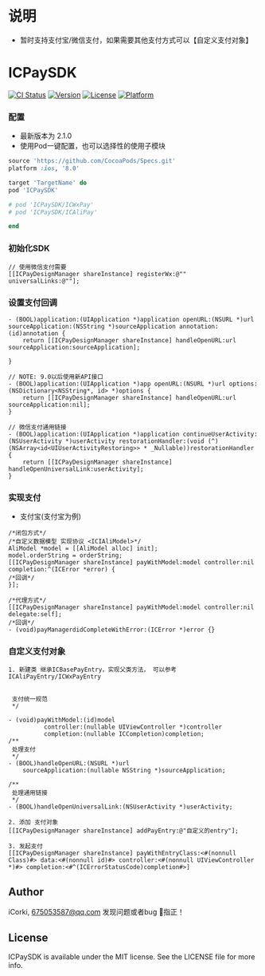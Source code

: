 # 说明
* 暂时支持支付宝/微信支付，如果需要其他支付方式可以【自定义支付对象】

# ICPaySDK

[![CI Status](http://img.shields.io/travis/corkiios/ICPaySDK.svg?style=flat)](https://travis-ci.org/corkiios/ICPaySDK)
[![Version](https://img.shields.io/cocoapods/v/ICPaySDK.svg?style=flat)](http://cocoapods.org/pods/ICPaySDK)
[![License](https://img.shields.io/cocoapods/l/ICPaySDK.svg?style=flat)](http://cocoapods.org/pods/ICPaySDK)
[![Platform](https://img.shields.io/cocoapods/p/ICPaySDK.svg?style=flat)](http://cocoapods.org/pods/ICPaySDK)

### 配置
* 最新版本为 2.1.0
* 使用Pod一键配置，也可以选择性的使用子模块
```ruby
source 'https://github.com/CocoaPods/Specs.git'
platform :ios, '8.0'

target 'TargetName' do
pod 'ICPaySDK'

# pod 'ICPaySDK/ICWxPay'
# pod 'ICPaySDK/ICAliPay'

end

```


### 初始化SDK

```
// 使用微信支付需要
[[ICPayDesignManager shareInstance] registerWx:@"" universalLinks:@""];

```

### 设置支付回调

```
- (BOOL)application:(UIApplication *)application openURL:(NSURL *)url sourceApplication:(NSString *)sourceApplication annotation:(id)annotation {
    return [[ICPayDesignManager shareInstance] handleOpenURL:url sourceApplication:sourceApplication];

}

// NOTE: 9.0以后使用新API接口
- (BOOL)application:(UIApplication *)app openURL:(NSURL *)url options:(NSDictionary<NSString*, id> *)options {
    return [[ICPayDesignManager shareInstance] handleOpenURL:url sourceApplication:nil];
}

// 微信支付通用链接
- (BOOL)application:(UIApplication *)application continueUserActivity:(NSUserActivity *)userActivity restorationHandler:(void (^)(NSArray<id<UIUserActivityRestoring>> * _Nullable))restorationHandler {
    return [[ICPayDesignManager shareInstance] handleOpenUniversalLink:userActivity];
}

```

### 实现支付

* 支付宝<ICIAliModel>(支付宝为例)

```
/*闭包方式*/
/*自定义数据模型 实现协议 <ICIAliModel>*/
AliModel *model = [[AliModel alloc] init];
model.orderString = orderString;
[[ICPayDesignManager shareInstance] payWithModel:model controller:nil completion:^(ICError *error) {
/*回调*/
}];

/*代理方式*/
[[ICPayDesignManager shareInstance] payWithModel:model controller:nil delegate:self];
/*回调*/
- (void)payManagerdidCompleteWithError:(ICError *)error {}

```

### 自定义支付对象

```
1. 新建类 继承ICBasePayEntry，实现父类方法， 可以参考 ICAliPayEntry/ICWxPayEntry


 支付统一规范
 */

- (void)payWithModel:(id)model
          controller:(nullable UIViewController *)controller
          completion:(nullable ICCompletion)completion;
/**
 处理支付
 */
- (BOOL)handleOpenURL:(NSURL *)url
    sourceApplication:(nullable NSString *)sourceApplication;

/**
 处理通用链接
 */
- (BOOL)handleOpenUniversalLink:(NSUserActivity *)userActivity;

2. 添加 支付对象
[[ICPayDesignManager shareInstance] addPayEntry:@"自定义的entry"];

3. 发起支付
[[ICPayDesignManager shareInstance] payWithEntryClass:<#(nonnull Class)#> data:<#(nonnull id)#> controller:<#(nonnull UIViewController *)#> completion:<#^(ICErrorStatusCode)completion#>]

```

## Author

iCorki, 675053587@qq.com
发现问题或者bug 👏指正！

## License

ICPaySDK is available under the MIT license. See the LICENSE file for more info.
